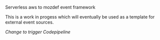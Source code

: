 Serverless aws to mozdef event framework

This is a work in progess which will eventually be used as a template for external event sources.

_Change to trigger Codepipeline_
